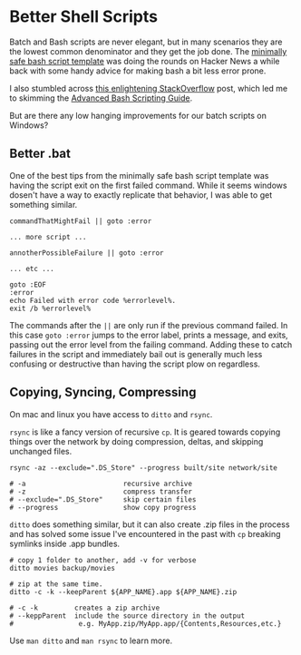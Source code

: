 # Better Shell Scripts

<p>Batch and Bash scripts are never elegant, but in many scenarios they are the lowest common denominator and they get the job done. The <a href="https://betterdev.blog/minimal-safe-bash-script-template/">minimally safe bash script template</a> was doing the rounds on Hacker News a while back with some handy advice for making bash a bit less error prone.</p>

I also stumbled across <a href="https://stackoverflow.com/a/23208014">this enlightening StackOverflow</a> post, which led me to skimming the <a href="https://tldp.org/LDP/abs/html/">Advanced Bash Scripting Guide</a>.

But are there any low hanging improvements for our batch scripts on Windows?

## Better .bat

<p>One of the best tips from the minimally safe bash script template was having the script exit on the first failed command. While it seems windows dosen't have a way to exactly replicate that behavior, I was able to get something similar.</p>

```
commandThatMightFail || goto :error

... more script ...

annotherPossibleFailure || goto :error

... etc ...

goto :EOF
:error
echo Failed with error code %errorlevel%.
exit /b %errorlevel%
```

The commands after the <code>||</code> are only run if the previous command failed. In this case `goto :error` jumps to the error label, prints a message, and exits, passing out the error level from the failing command. Adding these to catch failures in the script and immediately bail out is generally much less confusing or destructive than having the script plow on regardless.

## Copying, Syncing, Compressing

<!-- TODO: add section about ROBOCOPY on windows! -->

On mac and linux you have access to `ditto` and `rsync`.

`rsync` is like a fancy version of recursive `cp`. It is geared towards copying things over the network by doing compression, deltas, and skipping unchanged files.

```
rsync -az --exclude=".DS_Store" --progress built/site network/site

# -a                        recursive archive
# -z                        compress transfer
# --exclude=".DS_Store"     skip certain files
# --progress                show copy progress
```

`ditto` does something similar, but it can also create .zip files in the process and has solved some issue I've encountered in the past with `cp` breaking symlinks inside .app bundles.

```
# copy 1 folder to another, add -v for verbose
ditto movies backup/movies

# zip at the same time.
ditto -c -k --keepParent ${APP_NAME}.app ${APP_NAME}.zip

# -c -k         creates a zip archive
# --keppParent  include the source directory in the output
#                e.g. MyApp.zip/MyApp.app/{Contents,Resources,etc.}
```

<p>Use <code>man ditto</code> and <code>man rsync</code> to learn more.</p>
